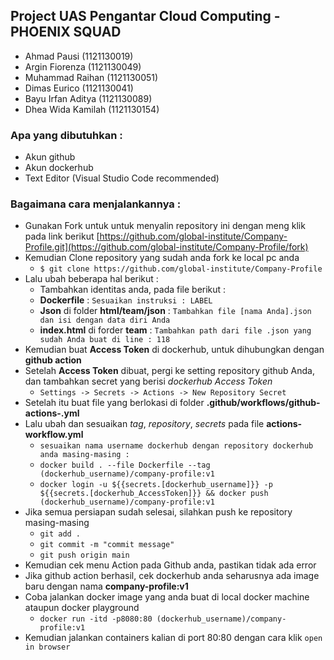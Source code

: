 
## Project UAS Pengantar Cloud Computing - PHOENIX SQUAD
- Ahmad Pausi (1121130019)
- Argin Fiorenza (1121130049)
- Muhammad Raihan (1121130051)
- Dimas Eurico (1121130041)
- Bayu Irfan Aditya (1121130089)
- Dhea Wida Kamilah (1121130154)

### Apa yang dibutuhkan :
- Akun github
- Akun dockerhub
- Text Editor (Visual Studio Code recommended)

### Bagaimana cara menjalankannya :
- Gunakan Fork untuk untuk menyalin repository ini dengan meng klik pada link berikut [https://github.com/global-institute/Company-Profile.git](https://github.com/global-institute/Company-Profile/fork)
- Kemudian Clone repository yang sudah anda fork ke local pc anda
  - `$ git clone https://github.com/global-institute/Company-Profile`
- Lalu ubah beberapa hal berikut :
  - Tambahkan identitas anda, pada file berikut : 
   - **Dockerfile** : `Sesuaikan instruksi : LABEL`
   - **Json** di folder **html/team/json** : `Tambahkan file [nama Anda].json dan isi dengan data diri Anda`
   - **index.html** di forder **team** : `Tambahkan path dari file .json yang sudah Anda buat di line : 118`
- Kemudian buat **Access Token** di dockerhub, untuk dihubungkan dengan **github action**
- Setelah **Access Token** dibuat, pergi ke setting repository github Anda, dan tambahkan secret yang berisi _dockerhub Access Token_
  - `Settings -> Secrets -> Actions -> New Repository Secret`
- Setelah itu buat file yang berlokasi di folder **.github/workflows/github-actions-.yml**
- Lalu ubah dan sesuaikan _tag_, _repository_, _secrets_ pada file **actions-workflow.yml** 
  - `sesuaikan nama username dockerhub dengan repository dockerhub anda masing-masing :`
  - `docker build . --file Dockerfile --tag (dockerhub_username)/company-profile:v1`
  - `docker login -u ${{secrets.[dockerhub_username]}} -p ${{secrets.[dockerhub_AccessToken]}} && docker push (dockerhub_username)/company-profile:v1`
- Jika semua persiapan sudah selesai, silahkan push ke repository masing-masing
  - `git add .`
  - `git commit -m "commit message"`
  - `git push origin main`
- Kemudian cek menu Action pada Github anda, pastikan tidak ada error
- Jika github action berhasil, cek dockerhub anda seharusnya ada image baru dengan nama **company-profile:v1**
- Coba jalankan docker image yang anda buat di local docker machine ataupun docker playground
  - `docker run -itd -p8080:80 (dockerhub_username)/company-profile:v1`
- Kemudian jalankan containers kalian di port 80:80 dengan cara klik `open in browser`

